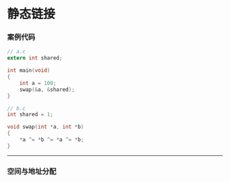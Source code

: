 # 静态链接

### 案例代码

```c
// a.c
extern int shared;

int main(void)
{
    int a = 100;
    swap(&a, &shared);
}

// b.c
int shared = 1;

void swap(int *a, int *b)
{
    *a ^= *b ^= *a ^= *b;
}
```

------

### 空间与地址分配

